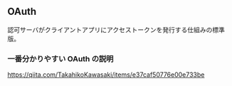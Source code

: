 ## OAuth
認可サーバがクライアントアプリにアクセストークンを発行する仕組みの標準版。

### 一番分かりやすい OAuth の説明
<https://qiita.com/TakahikoKawasaki/items/e37caf50776e00e733be>


